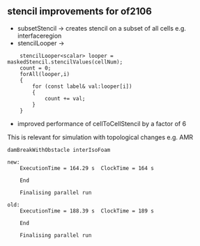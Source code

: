 ## stencil improvements for of2106


* subsetStencil -> creates stencil on a subset of all cells e.g. interfaceregion
* stencilLooper -> 

```
    stencilLooper<scalar> looper = maskedStencil.stencilValues(cellNum);
    count = 0;
    forAll(looper,i)
    {
        for (const label& val:looper[i])
        {
            count += val;
        }
    }
```

* improved performance of cellToCellStencil by a factor of 6

This is relevant for  simulation with topological changes e.g. AMR

```
damBreakWithObstacle interIsoFoam

new:
    ExecutionTime = 164.29 s  ClockTime = 164 s

    End

    Finalising parallel run

old:
    ExecutionTime = 188.39 s  ClockTime = 189 s

    End

    Finalising parallel run

```